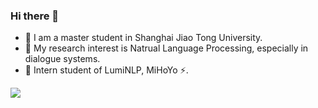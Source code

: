 ### Hi there 👋
- 🔭 I am a master student in Shanghai Jiao Tong University.
- 🌱 My research interest is Natrual Language Processing, especially in dialogue systems.
- 👯 Intern student of LumiNLP, MiHoYo ⚡.

![](https://github-readme-stats.vercel.app/api?username=EricLee8)
